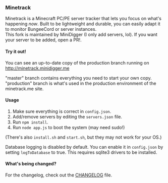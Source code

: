 ### Minetrack 
Minetrack is a Minecraft PC/PE server tracker that lets you focus on what's happening *now*. 
Built to be lightweight and durable, you can easily adapt it to monitor BungeeCord or server instances.  
This fork is maintained by MiniDigger (I only add servers, lol). If you want your server to be added, open a PR!.

#### Try it out!
You can see an up-to-date copy of the production branch running on http://minetrack.minidigger.me

"master" branch contains everything you need to start your own copy. "production" branch is what's used in the production environment of the minetrack.me site.

#### Usage
1. Make sure everything is correct in ```config.json```.
2. Add/remove servers by editing the ```servers.json``` file.
3. Run ```npm install```.
4. Run ```node app.js``` to boot the system (may need sudo!)

(There's also ```install.sh``` and ```start.sh```, but they may not work for your OS.)

Database logging is disabled by default. You can enable it in ```config.json``` by setting ```logToDatabase``` to true.
This requires sqlite3 drivers to be installed.

#### What's being changed?
For the changelog, check out the [CHANGELOG](docs/CHANGELOG.md) file.
